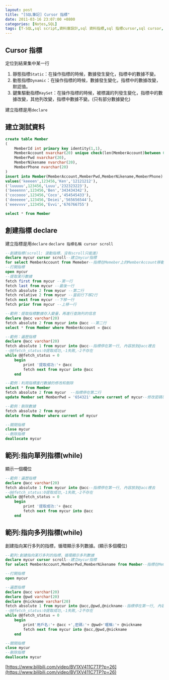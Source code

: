 ```yaml
---
layout: post
title: "[SQL筆記] Cursor 指標"
date: 2011-03-16 23:07:00 +0800
categories: [Notes,SQL]
tags: [T-SQL,sql script,資料庫設計,sql 資料指標,sql 指標cursor,sql cursor,sql declare cursor]
---
```


## Cursor 指標
定位到結果集中某一行

1. 靜態指標`Static`：在操作指標的時候，數據發生變化，指標中的數據不變。
2. 動態指標`Dynamic`：在操作指標的時候，數據發生變化，指標中的數據改變，默認值。
3. 鍵集驅動指標`KeySet`：在操作指標的時候，被標識的列發生變化，指標中的數據改變，其他列改變，指標中數據不變。(只有部分數據變化)

建立指標是用`declare`

## 建立測試資料

```sql
create table Member
(
    MemberId int primary key identity(1,1),
    MemberAccount nvarchar(20) unique check(len(MemberAccount)between 6 and 12),
    MemberPwd nvarchar(20),
    MemberNikename nvarchar(20),
    MemberPhone nvarchar(20)
)
insert into Member(MemberAccount,MemberPwd,MemberNikename,MemberPhone)
values('keeeen',123456,'Ken','12121212'),
('luuuuu',123456,'Luuu','232323223'),
('beeennn',123456,'Ben','343434342'),
('cocoooo',123456,'Coco','454545433'),
('deeeeee',123456,'Deiei','565656544'),
('eeevvvv',123456,'Evvi','676766755')

select * from Member
```

## 創建指標 declare
建立指標是用`declare`
`declare 指標名稱 cursor scroll`

```sql
--創建指標(scroll: 滾動指標，沒有scroll只能進)
declare mycur cursor scroll--建立mycur指標
for select MemberAccount from Memeber--指標在Memeber上的MemberAccount移動
--打開指標
open mycur
--提取某行數據
fetch first from mycur --第一行
fetch last from mycur --最後一行
fetch absolute 2 from mycur --第二行
fetch relative 2 from mycur --當前行下移2行
fetch next from mycur --下移一行
fetch prior from mycur --上移一行

--範例：提取指標數據存入變量，再進行查詢列的信息
declare @acc varchar(20)
fetch absolute 2 from mycur into @acc --第二行
select * from Member where MemberAccount = @acc

--範例：遍歷指標
declare @acc varchar(20)
fetch absolute 1 from mycur into @acc--指標停在第一行, 內容放到@acc裡去
--@@fetch_status:0提取成功,-1失敗,-2不存在
while @@fetch_status = 0
    begin
        print '提取成功:'+ @acc
        fetch next from mycur into @acc
    end

--範例：利用指標進行數據的修改和刪除
select * from Member
fetch absolute 2 from mycur  --指標停在第二行
update Member set MemberPwd = '654321' where current of mycur--修改密碼(指標停在哪一行，就修改那一行)

--範例：刪除數據
fetch absolute 2 from mycur
delete from Member where current of mycur

--關閉指標
close mycur
--刪除指標
deallocate mycur
```

## 範列:指向單列指標(while)
顯示一個欄位

```sql
--範例：遍歷指標
declare @acc varchar(20)
fetch absolute 1 from mycur into @acc--指標停在第一行, 內容放到@acc裡去
--@@fetch_status:0提取成功,-1失敗,-2不存在
while @@fetch_status = 0
    begin
        print '提取成功:'+ @acc
        fetch next from mycur into @acc
    end
```

## 範列:指向多列指標(while)
創建指向某行多列的指標，循環顯示多列數據。(顯示多個欄位)
```sql
--範列:創建指向某行多列的指標，循環顯示多列數據
declare mycur cursor scroll--建立mycur指標
for select MemberAccount,MemberPwd,MemberNikename from Member--指標在Memeber上的三個欄位移動

--打開指標
open mycur

--遍歷指標
declare @acc varchar(20)
declare @pwd varchar(20)
declare @nickname varchar(20)
fetch absolute 1 from mycur into @acc,@pwd,@nickname--指標停在第一行, 內容放到三個變數裡去
--@@fetch_status:0提取成功,-1失敗,-2不存在
while @@fetch_status = 0
    begin
        print'用戶名:'+ @acc +',密碼:'+ @pwd+'暱稱:'+ @nickname
        fetch next from mycur into @acc,@pwd,@nickname
    end

--關閉指標
close mycur
--刪除指標
deallocate mycur
```
[https://www.bilibili.com/video/BV1XV411C7TP?p=26](https://www.bilibili.com/video/BV1XV411C7TP?p=26)